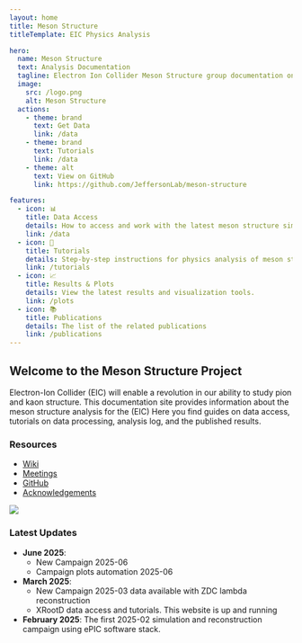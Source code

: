 ```yaml
---
layout: home
title: Meson Structure
titleTemplate: EIC Physics Analysis

hero:
  name: Meson Structure
  text: Analysis Documentation
  tagline: Electron Ion Collider Meson Structure group documentation on simulation, reconstruction and analysis   
  image:
    src: /logo.png
    alt: Meson Structure
  actions:
    - theme: brand
      text: Get Data
      link: /data
    - theme: brand
      text: Tutorials
      link: /data
    - theme: alt
      text: View on GitHub
      link: https://github.com/JeffersonLab/meson-structure

features:
  - icon: 📊
    title: Data Access
    details: How to access and work with the latest meson structure simulation data.
    link: /data
  - icon: 🔬
    title: Tutorials
    details: Step-by-step instructions for physics analysis of meson structure data.
    link: /tutorials
  - icon: 📈
    title: Results & Plots
    details: View the latest results and visualization tools.
    link: /plots
  - icon: 📚
    title: Publications
    details: The list of the related publications
    link: /publications
---
```


## Welcome to the Meson Structure Project

Electron-Ion Collider (EIC) will enable a revolution in our ability to study pion and kaon structure.
This documentation site provides information about the meson structure analysis for the (EIC) 
Here you find guides on data access, tutorials on data processing, analysis log, and the published results.

### Resources

- [Wiki](https://wiki.jlab.org/cuawiki/index.php/Meson_Structure_Functions)
- [Meetings](https://wiki.jlab.org/cuawiki/index.php/EIC_Meson_SF_Meeting_Material_and_Summaries)
- [GitHub](https://github.com/JeffersonLab/meson-structure)
- [Acknowledgements](https://wiki.jlab.org/cuawiki/index.php/People#Acknowledgements)

<a href="https://wiki.jlab.org/cuawiki/index.php/People#Acknowledgements" width="40">
  <img src="/acknowledgements_qr.png"/>
</a>


### Latest Updates

- **June 2025**:
  - New Campaign 2025-06
  - Campaign plots automation 2025-06
- **March 2025**: 
  - New Campaign 2025-03 data available with ZDC lambda reconstruction
  - XRootD data access and tutorials. This website is up and running 
- **February 2025**: The first 2025-02 simulation and reconstruction campaign using ePIC software stack. 

